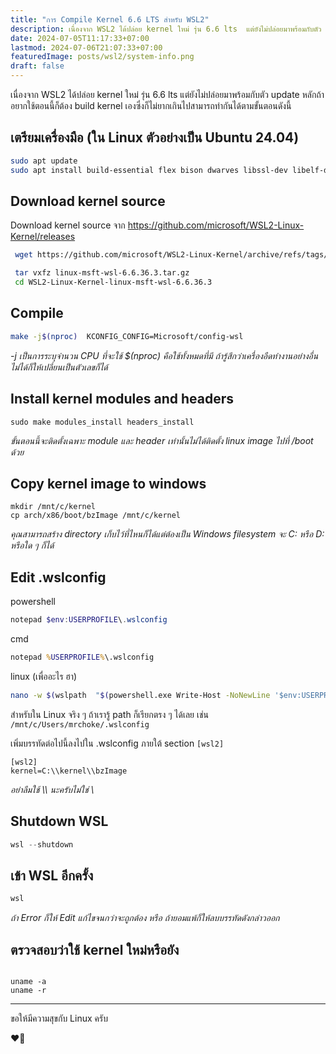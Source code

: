 ```yaml
---
title: "การ Compile Kernel 6.6 LTS สำหรับ WSL2"
description: เนื่องจาก WSL2 ได้ปล่อย kernel ใหม่ รุ่น 6.6 lts  แต่ยังไม่ปล่อยมาพร้อมกับตัว update หลักถ้าอยากใช้ตอนนี้ก็ต้อง build kernel เองซึ่งก็ไม่ยากเกินไปสามารถทำกันได้ตามขั้นตอนดังนี้
date: 2024-07-05T11:17:33+07:00
lastmod: 2024-07-06T21:07:33+07:00
featuredImage: posts/wsl2/system-info.png
draft: false
---
```


เนื่องจาก WSL2 ได้ปล่อย kernel ใหม่ รุ่น 6.6 lts  แต่ยังไม่ปล่อยมาพร้อมกับตัว update หลักถ้าอยากใช้ตอนนี้ก็ต้อง build kernel เองซึ่งก็ไม่ยากเกินไปสามารถทำกันได้ตามขั้นตอนดังนี้

## เตรียมเครื่องมือ (ใน Linux ตัวอย่างเป็น Ubuntu 24.04)

```bash
sudo apt update
sudo apt install build-essential flex bison dwarves libssl-dev libelf-dev cpio
```
## Download kernel source

Download kernel source จาก https://github.com/microsoft/WSL2-Linux-Kernel/releases

```bash
 wget https://github.com/microsoft/WSL2-Linux-Kernel/archive/refs/tags/linux-msft-wsl-6.6.36.3.tar.gz

 tar vxfz linux-msft-wsl-6.6.36.3.tar.gz
 cd WSL2-Linux-Kernel-linux-msft-wsl-6.6.36.3
 ```

## Compile

```bash
make -j$(nproc)  KCONFIG_CONFIG=Microsoft/config-wsl 
```

*-j เป็นการระบุจำนวน CPU ที่จะใช้ $(nproc) คือใช้ทั้งหมดที่มี ถ้ารู้สึกว่าเครื่องอืดทำงานอย่างอื่นไม่ได้ก็ให้เปลี่ยนเป็นตัวเลขก็ได้*

## Install kernel modules and headers

```
sudo make modules_install headers_install
```
*ขั้นตอนนี้จะติดตั้งเฉพาะ module และ header เท่านั้นไม่ได้ติดตั้ง linux image ไปที่ /boot ด้วย*
## Copy kernel image to windows

```
mkdir /mnt/c/kernel
cp arch/x86/boot/bzImage /mnt/c/kernel
```

*คุณสามารถสร้าง directory เก็บไว้ที่ไหนก็ได้แต่ต้องเป็น Windows filesystem จะ C: หรือ D: หรือใด ๆ ก็ได้*

## Edit .wslconfig

powershell
```powershell
notepad $env:USERPROFILE\.wslconfig
```

cmd
```cmd
notepad %USERPROFILE%\.wslconfig
```

linux (เพื่ออะไร ฮา)
```bash
nano -w $(wslpath  "$(powershell.exe Write-Host -NoNewLine '$env:USERPROFILE')")/.wslconfig
```

สำหรับใน Linux จริง ๆ ถ้าเรารู้ path ก็เรียกตรง ๆ ได้เลย เช่น `/mnt/c/Users/mrchoke/.wslconfig`

เพิ่มบรรทัดต่อไปนี้ลงไปใน .wslconfig ภายใต้ section `[wsl2]`

```
[wsl2]
kernel=C:\\kernel\\bzImage
```
*อย่าลืมใช้ \\\\ นะครับไม่ใช่ \\*

## Shutdown WSL

```powershell
wsl --shutdown
```

## เข้า WSL อีกครั้ง

```powershell
wsl
```

*ถ้า Error ก็ให้ Edit แก้ไขจนกว่าจะถูกต้อง หรือ ถ้ายอมแพ้ก็ให้ลบบรรทัดดังกล่าวออก*

## ตรวจสอบว่าใช้ kernel ใหม่หรือยัง

```

uname -a 
uname -r

```

___
ขอให้มีความสุขกับ Linux ครับ

❤️🐧